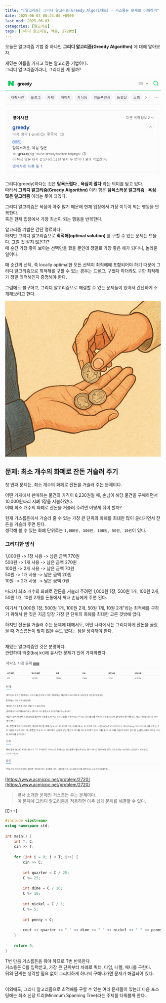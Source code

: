 ```yaml
---
title: "[알고리즘] 그리디 알고리즘(Greedy Algorithm) - 거스름돈 문제로 이해하기"
date: 2025-06-03 00:23:00 +0900
last_mod: 2025-06-03
categories: [알고리즘]
tags: [그리디 알고리즘, 백준, 2720번]
---
```


오늘은 알고리즘 기법 중 하나인 **그리디 알고리즘(Greedy Algorithm)** 에 대해 알아보자.

재밌는 이름을 가지고 있는 알고리즘 기법이다.<br>
그리디 알고리즘이라니, 그리디한 게 뭘까?

![Image](/assets/images/2025-06-03/2025-06-03-greedy-definition.png)

그리디(greedy)하다는 것은 **탐욕스럽다** , **욕심이 많다** 라는 의미를 담고 있다.<br>
따라서 **그리디 알고리즘(Greedy Algorithm)** 이라 함은 **탐욕스러운 알고리즘** , **욕심 많은 알고리즘** 이라는 뜻이 되겠다.

그리디 알고리즘은 욕심이 아주 많기 때문에 현재 입장에서 가장 이득이 되는 행동을 반복한다.<br>
혹은 현재 입장에서 가장 최선이 되는 행동을 반복한다.

알고리즘 기법은 간단 명료하다.<br>
하지만 그리디 알고리즘으로 **최적해(optimal solution)** 를 구할 수 있는 문제는 드물다. 그럴 것 같지 않은가?<br>
매 순간 가장 좋아 보이는 선택만을 했을 뿐인데 정말로 가장 좋은 해가 되다니, 놀라운 일이다.

매 순간의 선택, 즉 locally optimal한 모든 선택이 최적해에 포함되어야 하기 때문에 그리디 알고리즘으로 최적해를 구할 수 있는 경우는 드물고, 구했다 하더라도 구한 최적해가 정말 최적해인지 증명해야 한다.

그럼에도 불구하고, 그리디 알고리즘으로 해결할 수 있는 문제들이 있어서 간단하게 소개해보려고 한다.

![Image](/assets/images/2025-06-03/2025-06-03-change-problem-picture.png)

## 문제: 최소 개수의 화폐로 잔돈 거슬러 주기

첫 번째 문제는, 최소 개수의 화폐로 잔돈을 거슬러 주는 문제이다.

어떤 가게에서 판매하는 물건의 가격이 8,230원일 때, 손님이 해당 물건을 구매하면서 10,000원짜리 지폐 1장을 지불하였다.<br>
이때 최소 개수의 화폐로 잔돈을 거슬러 주려면 어떻게 줘야 할까?

현재 거스름돈에서 거슬러 줄 수 있는 가장 큰 단위의 화폐를 최대한 많이 골라가면서 잔돈을 거슬러 주면 된다.<br>
생각해 볼 수 있는 화폐 단위로는 `1,000원, 500원, 100원, 50원, 10원`이 있다.

### 그리디한 방식

1,000원 -> 1장 사용 -> 남은 금액 770원<br>
500원 -> 1개 사용 -> 남은 금액 270원<br>
100원 -> 2개 사용 -> 남은 금액 70원<br>
50원 -> 1개 사용 -> 남은 금액 20원<br>
10원 -> 2개 사용 -> 남은 금액 0원<br>

따라서 최소 개수의 화폐로 잔돈을 거슬러 주려면 1,000원 1장, 500원 1개, 100원 2개, 50원 1개, 10원 2개를 돈통에서 꺼내 손님에게 주면 된다.

여기서 "1,000원 1장, 500원 1개, 100원 2개, 50원 1개, 10원 2개"라는 최적해를 구하기 위해서 한 짓은 지금 당장 가장 큰 단위의 화폐를 최대한 고른 것밖에 없다.

하지만 잔돈을 거슬러 주는 문제에 대해서도, 어떤 나라에서는 그리디하게 잔돈을 골랐을 때 거스름돈이 맞지 않을 수도 있다는 점을 생각해야 한다.<br><br>

재밌는 알고리즘인 것은 분명하다.<br>
관련하여 백준(boj.kr)에 유사한 문제가 있어 가져와봤다.

![Image](/assets/images/2025-06-03/2025-06-03-baekjoon-2720.png)

[https://www.acmicpc.net/problem/2720](https://www.acmicpc.net/problem/2720)

> 앞서 소개한 문제인 거스름돈 주는 문제이다.<br>
> 이 문제에 그리디 알고리즘을 적용하면 아주 쉽게 문제를 해결할 수 있다.

[C++]

```cpp
#include <iostream>
using namespace std;

int main() {
    int T, C;
    cin >> T;

    for (int i = 0; i < T; i++) {
        cin >> C;

        int quarter = C / 25;
        C %= 25;

        int dime = C / 10;
        C %= 10;

        int nickel = C / 5;
        C %= 5;

        int penny = C;

        cout << quarter << " " << dime << " " << nickel << " " << penny << "\n";
    }

    return 0;
}
```

T번 만큼 거스름돈을 줘야 하므로 T번 반복한다.<br>
거스름돈 C를 입력받고, 가장 큰 단위부터 차례로 쿼터, 다임, 니켈, 페니를 구한다.<br>
뒤의 단계는 생각할 필요 없이 그리디하게 하나씩 구해나가면 문제가 해결되어 있다.<br><br>

이외에도, 그리디 알고리즘으로 최적해를 구할 수 있는 여러 문제들이 있는데 다음 포스팅에는 최소 신장 트리(Minimum Spanning Tree)라는 주제를 다뤄볼까 한다.
